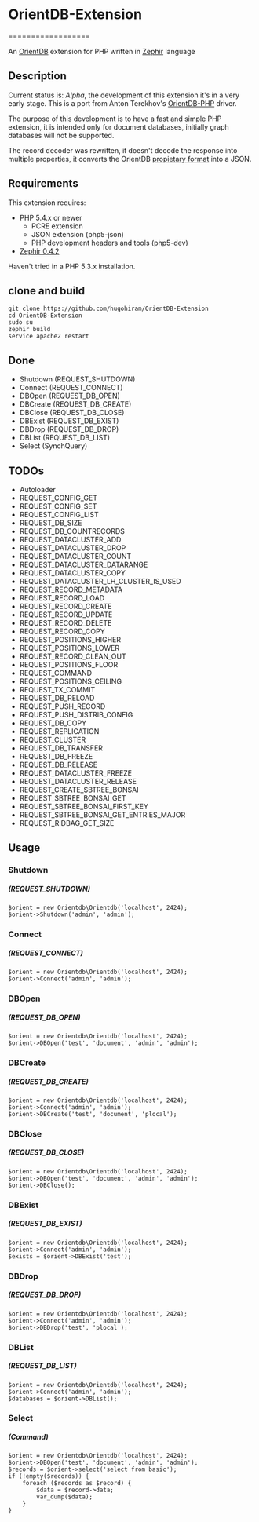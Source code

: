 # OrientDB-Extension
==================

An [OrientDB](https://github.com/nuvolabase/orientdb) extension for PHP written in [Zephir](http://zephir-lang.com/) language

## Description ##

Current status is: *Alpha*, the development of this extension it's in a very early stage. This is a port from Anton Terekhov's [OrientDB-PHP](https://github.com/AntonTerekhov/OrientDB-PHP) driver.

The purpose of this development is to have a fast and simple PHP extension, it is intended only for document databases, initially graph databases will not be supported.

The record decoder was rewritten, it doesn't decode the response into multiple properties, it converts the OrientDB [propietary format](https://github.com/orientechnologies/orientdb/wiki/Record-CSV-Serialization) into a JSON.

## Requirements ##

This extension requires:

* PHP 5.4.x or newer
    * PCRE extension
    * JSON extension (php5-json)
    * PHP development headers and tools (php5-dev)
* [Zephir 0.4.2](http://zephir-lang.com/install.html)

Haven't tried in a PHP 5.3.x installation.

## clone and build ##

    git clone https://github.com/hugohiram/OrientDB-Extension
    cd OrientDB-Extension
    sudo su
    zephir build
    service apache2 restart

## Done ##

* Shutdown (REQUEST_SHUTDOWN)
* Connect (REQUEST_CONNECT)
* DBOpen (REQUEST_DB_OPEN)
* DBCreate (REQUEST_DB_CREATE)
* DBClose (REQUEST_DB_CLOSE)
* DBExist (REQUEST_DB_EXIST)
* DBDrop (REQUEST_DB_DROP)
* DBList (REQUEST_DB_LIST)
* Select (SynchQuery)

## TODOs ##

* Autoloader
* REQUEST_CONFIG_GET
* REQUEST_CONFIG_SET
* REQUEST_CONFIG_LIST
* REQUEST_DB_SIZE
* REQUEST_DB_COUNTRECORDS
* REQUEST_DATACLUSTER_ADD
* REQUEST_DATACLUSTER_DROP
* REQUEST_DATACLUSTER_COUNT
* REQUEST_DATACLUSTER_DATARANGE
* REQUEST_DATACLUSTER_COPY
* REQUEST_DATACLUSTER_LH_CLUSTER_IS_USED
* REQUEST_RECORD_METADATA
* REQUEST_RECORD_LOAD
* REQUEST_RECORD_CREATE
* REQUEST_RECORD_UPDATE
* REQUEST_RECORD_DELETE
* REQUEST_RECORD_COPY
* REQUEST_POSITIONS_HIGHER
* REQUEST_POSITIONS_LOWER
* REQUEST_RECORD_CLEAN_OUT
* REQUEST_POSITIONS_FLOOR
* REQUEST_COMMAND
* REQUEST_POSITIONS_CEILING
* REQUEST_TX_COMMIT
* REQUEST_DB_RELOAD
* REQUEST_PUSH_RECORD
* REQUEST_PUSH_DISTRIB_CONFIG
* REQUEST_DB_COPY
* REQUEST_REPLICATION
* REQUEST_CLUSTER
* REQUEST_DB_TRANSFER
* REQUEST_DB_FREEZE
* REQUEST_DB_RELEASE
* REQUEST_DATACLUSTER_FREEZE
* REQUEST_DATACLUSTER_RELEASE
* REQUEST_CREATE_SBTREE_BONSAI
* REQUEST_SBTREE_BONSAI_GET
* REQUEST_SBTREE_BONSAI_FIRST_KEY
* REQUEST_SBTREE_BONSAI_GET_ENTRIES_MAJOR
* REQUEST_RIDBAG_GET_SIZE

## Usage ##

### Shutdown ###
##### (REQUEST_SHUTDOWN) #####

    $orient = new Orientdb\Orientdb('localhost', 2424);
    $orient->Shutdown('admin', 'admin');

### Connect ###
##### (REQUEST_CONNECT) #####

    $orient = new Orientdb\Orientdb('localhost', 2424);
    $orient->Connect('admin', 'admin');

### DBOpen ###
##### (REQUEST_DB_OPEN) #####

    $orient = new Orientdb\Orientdb('localhost', 2424);
    $orient->DBOpen('test', 'document', 'admin', 'admin');

### DBCreate ###
##### (REQUEST_DB_CREATE) #####

    $orient = new Orientdb\Orientdb('localhost', 2424);
    $orient->Connect('admin', 'admin');
    $orient->DBCreate('test', 'document', 'plocal');

### DBClose ###
##### (REQUEST_DB_CLOSE) #####

    $orient = new Orientdb\Orientdb('localhost', 2424);
    $orient->DBOpen('test', 'document', 'admin', 'admin');
    $orient->DBClose();

### DBExist ###
##### (REQUEST_DB_EXIST) #####

    $orient = new Orientdb\Orientdb('localhost', 2424);
    $orient->Connect('admin', 'admin');
    $exists = $orient->DBExist('test');	

### DBDrop ###
##### (REQUEST_DB_DROP) #####

    $orient = new Orientdb\Orientdb('localhost', 2424);
    $orient->Connect('admin', 'admin');
    $orient->DBDrop('test', 'plocal');	


### DBList ###
##### (REQUEST_DB_LIST) #####

    $orient = new Orientdb\Orientdb('localhost', 2424);
    $orient->Connect('admin', 'admin');
    $databases = $orient->DBList();	

### Select ###
##### (Command) #####

    $orient = new Orientdb\Orientdb('localhost', 2424);
    $orient->DBOpen('test', 'document', 'admin', 'admin');
    $records = $orient->select('select from basic');
    if (!empty($records)) {
		foreach ($records as $record) {
		    $data = $record->data;
			var_dump($data);
		}
	}
